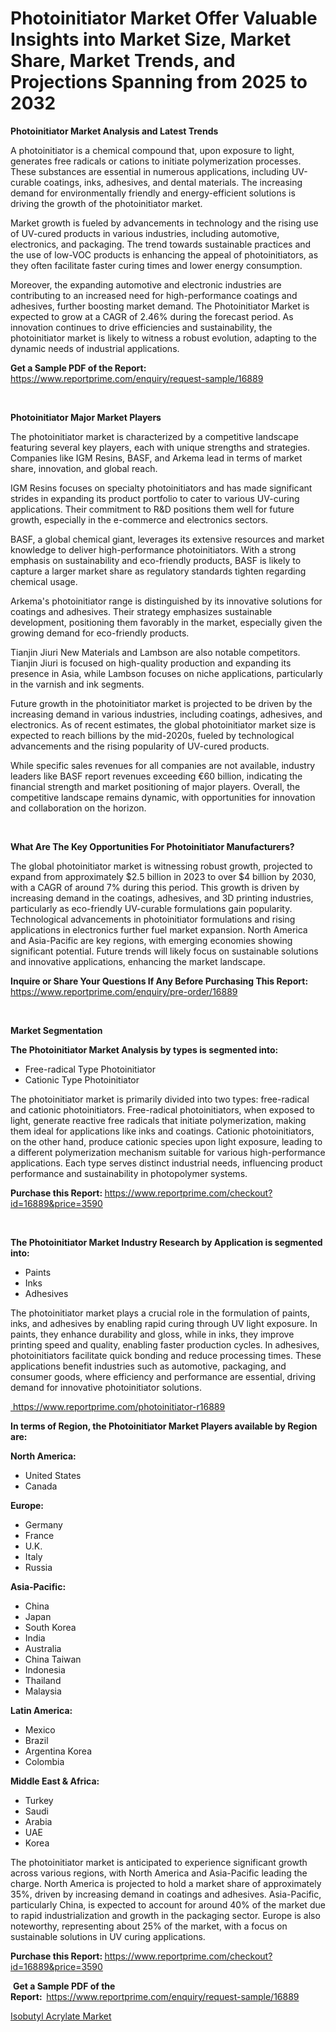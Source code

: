 <p><h1>Photoinitiator Market Offer Valuable Insights into Market Size, Market Share, Market Trends, and Projections Spanning from 2025 to 2032</h1></p><p><strong>Photoinitiator Market Analysis and Latest Trends</strong></p>
<p><p>A photoinitiator is a chemical compound that, upon exposure to light, generates free radicals or cations to initiate polymerization processes. These substances are essential in numerous applications, including UV-curable coatings, inks, adhesives, and dental materials. The increasing demand for environmentally friendly and energy-efficient solutions is driving the growth of the photoinitiator market.</p><p>Market growth is fueled by advancements in technology and the rising use of UV-cured products in various industries, including automotive, electronics, and packaging. The trend towards sustainable practices and the use of low-VOC products is enhancing the appeal of photoinitiators, as they often facilitate faster curing times and lower energy consumption. </p><p>Moreover, the expanding automotive and electronic industries are contributing to an increased need for high-performance coatings and adhesives, further boosting market demand. The Photoinitiator Market is expected to grow at a CAGR of 2.46% during the forecast period. As innovation continues to drive efficiencies and sustainability, the photoinitiator market is likely to witness a robust evolution, adapting to the dynamic needs of industrial applications.</p></p>
<p><strong>Get a Sample PDF of the Report:&nbsp;</strong> <a href="https://www.reportprime.com/enquiry/request-sample/16889?utm_campaign=1841&utm_medium=2&utm_source=Github&utm_content=ia&utm_term=18032025&utm_id=photoinitiator">https://www.reportprime.com/enquiry/request-sample/16889</a></p>
<p>&nbsp;</p>
<p><strong>Photoinitiator Major Market Players</strong></p>
<p><p>The photoinitiator market is characterized by a competitive landscape featuring several key players, each with unique strengths and strategies. Companies like IGM Resins, BASF, and Arkema lead in terms of market share, innovation, and global reach.</p><p>IGM Resins focuses on specialty photoinitiators and has made significant strides in expanding its product portfolio to cater to various UV-curing applications. Their commitment to R&D positions them well for future growth, especially in the e-commerce and electronics sectors.</p><p>BASF, a global chemical giant, leverages its extensive resources and market knowledge to deliver high-performance photoinitiators. With a strong emphasis on sustainability and eco-friendly products, BASF is likely to capture a larger market share as regulatory standards tighten regarding chemical usage.</p><p>Arkema's photoinitiator range is distinguished by its innovative solutions for coatings and adhesives. Their strategy emphasizes sustainable development, positioning them favorably in the market, especially given the growing demand for eco-friendly products.</p><p>Tianjin Jiuri New Materials and Lambson are also notable competitors. Tianjin Jiuri is focused on high-quality production and expanding its presence in Asia, while Lambson focuses on niche applications, particularly in the varnish and ink segments.</p><p>Future growth in the photoinitiator market is projected to be driven by the increasing demand in various industries, including coatings, adhesives, and electronics. As of recent estimates, the global photoinitiator market size is expected to reach billions by the mid-2020s, fueled by technological advancements and the rising popularity of UV-cured products.</p><p>While specific sales revenues for all companies are not available, industry leaders like BASF report revenues exceeding €60 billion, indicating the financial strength and market positioning of major players. Overall, the competitive landscape remains dynamic, with opportunities for innovation and collaboration on the horizon.</p></p>
<p>&nbsp;</p>
<p><strong>What Are The Key Opportunities For Photoinitiator Manufacturers?</strong></p>
<p><p>The global photoinitiator market is witnessing robust growth, projected to expand from approximately $2.5 billion in 2023 to over $4 billion by 2030, with a CAGR of around 7% during this period. This growth is driven by increasing demand in the coatings, adhesives, and 3D printing industries, particularly as eco-friendly UV-curable formulations gain popularity. Technological advancements in photoinitiator formulations and rising applications in electronics further fuel market expansion. North America and Asia-Pacific are key regions, with emerging economies showing significant potential. Future trends will likely focus on sustainable solutions and innovative applications, enhancing the market landscape.</p></p>
<p><strong>Inquire or Share Your Questions If Any Before Purchasing This Report:</strong> <a href="https://www.reportprime.com/enquiry/pre-order/16889?utm_campaign=1841&utm_medium=2&utm_source=Github&utm_content=ia&utm_term=18032025&utm_id=photoinitiator">https://www.reportprime.com/enquiry/pre-order/16889</a></p>
<p>&nbsp;</p>
<p><strong>Market Segmentation</strong></p>
<p><strong>The Photoinitiator Market Analysis by types is segmented into:</strong></p>
<p><ul><li>Free-radical Type Photoinitiator</li><li>Cationic Type Photoinitiator</li></ul></p>
<p><p>The photoinitiator market is primarily divided into two types: free-radical and cationic photoinitiators. Free-radical photoinitiators, when exposed to light, generate reactive free radicals that initiate polymerization, making them ideal for applications like inks and coatings. Cationic photoinitiators, on the other hand, produce cationic species upon light exposure, leading to a different polymerization mechanism suitable for various high-performance applications. Each type serves distinct industrial needs, influencing product performance and sustainability in photopolymer systems.</p></p>
<p><strong>Purchase this Report:&nbsp;</strong><a href="https://www.reportprime.com/checkout?id=16889&price=3590&utm_campaign=1841&utm_medium=2&utm_source=Github&utm_content=ia&utm_term=18032025&utm_id=photoinitiator">https://www.reportprime.com/checkout?id=16889&price=3590</a></p>
<p>&nbsp;</p>
<p><strong>The Photoinitiator Market Industry Research by Application is segmented into:</strong></p>
<p><ul><li>Paints</li><li>Inks</li><li>Adhesives</li></ul></p>
<p><p>The photoinitiator market plays a crucial role in the formulation of paints, inks, and adhesives by enabling rapid curing through UV light exposure. In paints, they enhance durability and gloss, while in inks, they improve printing speed and quality, enabling faster production cycles. In adhesives, photoinitiators facilitate quick bonding and reduce processing times. These applications benefit industries such as automotive, packaging, and consumer goods, where efficiency and performance are essential, driving demand for innovative photoinitiator solutions.</p></p>
<p><a href="https://www.reportprime.com/photoinitiator-r16889?utm_campaign=1841&utm_medium=2&utm_source=Github&utm_content=ia&utm_term=18032025&utm_id=photoinitiator">&nbsp;https://www.reportprime.com/photoinitiator-r16889</a></p>
<p><strong>In terms of Region, the Photoinitiator Market Players available by Region are:</strong></p>
<p>
    <p> <strong> North America: </strong>
        <ul>
            <li>United States</li>
            <li>Canada</li>
        </ul>
        </p> 
    <p> <strong> Europe: </strong>
        <ul>
            <li>Germany</li>
            <li>France</li>
            <li>U.K.</li>
            <li>Italy</li>
            <li>Russia</li>
        </ul>
        </p> 
    <p> <strong> Asia-Pacific: </strong>
        <ul>
            <li>China</li>
            <li>Japan</li>
            <li>South Korea</li>
            <li>India</li>
            <li>Australia</li>
            <li>China Taiwan</li>
            <li>Indonesia</li>
            <li>Thailand</li>
            <li>Malaysia</li>
        </ul>
        </p> 
    <p> <strong> Latin America: </strong>
        <ul>
            <li>Mexico</li>
            <li>Brazil</li>
            <li>Argentina Korea</li>
            <li>Colombia</li>
        </ul>
        </p> 
    <p> <strong> Middle East & Africa: </strong>
        <ul>
            <li>Turkey</li>
            <li>Saudi</li>
            <li>Arabia</li>
            <li>UAE</li>
            <li>Korea</li>
        </ul>
    </p>
    </p>
<p><p>The photoinitiator market is anticipated to experience significant growth across various regions, with North America and Asia-Pacific leading the charge. North America is projected to hold a market share of approximately 35%, driven by increasing demand in coatings and adhesives. Asia-Pacific, particularly China, is expected to account for around 40% of the market due to rapid industrialization and growth in the packaging sector. Europe is also noteworthy, representing about 25% of the market, with a focus on sustainable solutions in UV curing applications.</p></p>
<p><strong>Purchase this Report: </strong><a href="https://www.reportprime.com/checkout?id=16889&price=3590&utm_campaign=1841&utm_medium=2&utm_source=Github&utm_content=ia&utm_term=18032025&utm_id=photoinitiator">https://www.reportprime.com/checkout?id=16889&price=3590</a></p>
<p>&nbsp;<strong>Get a Sample PDF of the Report:&nbsp;&nbsp;</strong><a href="https://www.reportprime.com/enquiry/request-sample/16889?utm_campaign=1841&utm_medium=2&utm_source=Github&utm_content=ia&utm_term=18032025&utm_id=photoinitiator">https://www.reportprime.com/enquiry/request-sample/16889</a></p>
<p><strong></strong></p>
<p><p><a href="https://github.com/julyju69/Market-Research-Report-List-6/blob/main/isobutyl-acrylate-market.md?utm_campaign=1841&utm_medium=2&utm_source=Github&utm_content=ia&utm_term=18032025&utm_id=photoinitiator">Isobutyl Acrylate Market</a></p></p>